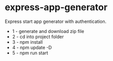 # express-app-generator
Express start app generator with authentication.

- 1 - generate and download zip file
- 2 - cd into project folder
- 3 - npm install
- 4 - npm update -D
- 5 - npm run start